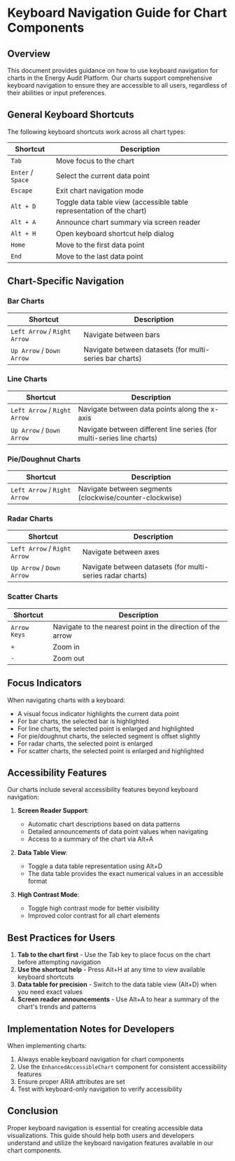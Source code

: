 # Keyboard Navigation Guide for Chart Components

## Overview

This document provides guidance on how to use keyboard navigation for charts in the Energy Audit Platform. Our charts support comprehensive keyboard navigation to ensure they are accessible to all users, regardless of their abilities or input preferences.

## General Keyboard Shortcuts

The following keyboard shortcuts work across all chart types:

| Shortcut | Description |
|----------|-------------|
| `Tab` | Move focus to the chart |
| `Enter` / `Space` | Select the current data point |
| `Escape` | Exit chart navigation mode |
| `Alt + D` | Toggle data table view (accessible table representation of the chart) |
| `Alt + A` | Announce chart summary via screen reader |
| `Alt + H` | Open keyboard shortcut help dialog |
| `Home` | Move to the first data point |
| `End` | Move to the last data point |

## Chart-Specific Navigation

### Bar Charts

| Shortcut | Description |
|----------|-------------|
| `Left Arrow` / `Right Arrow` | Navigate between bars |
| `Up Arrow` / `Down Arrow` | Navigate between datasets (for multi-series bar charts) |

### Line Charts

| Shortcut | Description |
|----------|-------------|
| `Left Arrow` / `Right Arrow` | Navigate between data points along the x-axis |
| `Up Arrow` / `Down Arrow` | Navigate between different line series (for multi-series line charts) |

### Pie/Doughnut Charts

| Shortcut | Description |
|----------|-------------|
| `Left Arrow` / `Right Arrow` | Navigate between segments (clockwise/counter-clockwise) |

### Radar Charts

| Shortcut | Description |
|----------|-------------|
| `Left Arrow` / `Right Arrow` | Navigate between axes |
| `Up Arrow` / `Down Arrow` | Navigate between datasets (for multi-series radar charts) |

### Scatter Charts

| Shortcut | Description |
|----------|-------------|
| `Arrow Keys` | Navigate to the nearest point in the direction of the arrow |
| `+` | Zoom in |
| `-` | Zoom out |

## Focus Indicators

When navigating charts with a keyboard:

- A visual focus indicator highlights the current data point
- For bar charts, the selected bar is highlighted
- For line charts, the selected point is enlarged and highlighted
- For pie/doughnut charts, the selected segment is offset slightly
- For radar charts, the selected point is enlarged
- For scatter charts, the selected point is enlarged and highlighted

## Accessibility Features

Our charts include several accessibility features beyond keyboard navigation:

1. **Screen Reader Support**:
   - Automatic chart descriptions based on data patterns
   - Detailed announcements of data point values when navigating
   - Access to a summary of the chart via Alt+A

2. **Data Table View**:
   - Toggle a data table representation using Alt+D
   - The data table provides the exact numerical values in an accessible format

3. **High Contrast Mode**:
   - Toggle high contrast mode for better visibility
   - Improved color contrast for all chart elements

## Best Practices for Users

1. **Tab to the chart first** - Use the Tab key to place focus on the chart before attempting navigation
2. **Use the shortcut help** - Press Alt+H at any time to view available keyboard shortcuts
3. **Data table for precision** - Switch to the data table view (Alt+D) when you need exact values
4. **Screen reader announcements** - Use Alt+A to hear a summary of the chart's trends and patterns

## Implementation Notes for Developers

When implementing charts:

1. Always enable keyboard navigation for chart components
2. Use the `EnhancedAccessibleChart` component for consistent accessibility features
3. Ensure proper ARIA attributes are set
4. Test with keyboard-only navigation to verify accessibility

## Conclusion

Proper keyboard navigation is essential for creating accessible data visualizations. This guide should help both users and developers understand and utilize the keyboard navigation features available in our chart components. 